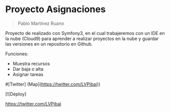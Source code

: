 # Proyecto Asignaciones

> Pablo Martínez Ruano

Proyecto de realizado con Symfony3, en el cual trabajeremos con un IDE en la nube (Cloud9) 
para aprender a realizar proyectos en la nube y guardar las versiones en un repositorio en Github.

Funciones:
* Muestra recursos
* Dar baja o alta
* Asignar tareas

#[Twitter] (Map](https://twitter.com/LVPibai))

[![Deploy]

https://twitter.com/LVPibai

